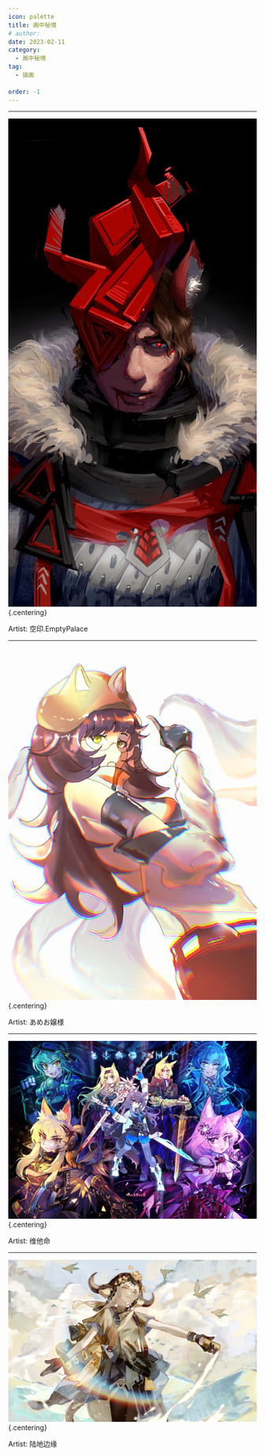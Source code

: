 ```yaml
---
icon: palette
title: 画中秘境
# author: 
date: 2023-02-11
category:
  - 画中秘境
tag:
  - 插画

order: -1
---
```

<!-- more -->

---

![](./res/illustration/可汗！（空印.EmptyPalace）.webp) {.centering}

Artist: 空印.EmptyPalace

---

![](./res/illustration/深海色！（あめお嬢様）.webp) {.centering}

Artist: あめお嬢様

---

![](./res/illustration/肉鸽（维他命）.webp) {.centering}

Artist: 维他命

---

![](./res/illustration/帕拉斯（陆地边缘）.webp) {.centering}

Artist: 陆地边缘

<Ads />